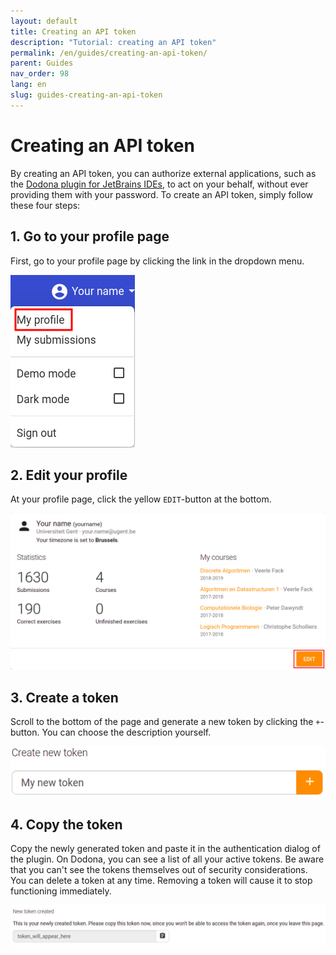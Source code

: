 ```yaml
---
layout: default
title: Creating an API token
description: "Tutorial: creating an API token"
permalink: /en/guides/creating-an-api-token/
parent: Guides
nav_order: 98
lang: en
slug: guides-creating-an-api-token
---
```


# Creating an API token

By creating an API token, you can authorize external applications, such as the [Dodona plugin for JetBrains IDEs](https://plugins.jetbrains.com/plugin/11166-dodona), to act on your behalf, without ever providing them with your password. To create an API token, simply follow these four steps:

## 1. Go to your profile page

First, go to your profile page by clicking the link in the dropdown menu.

![My Profile](my-profile.png)

## 2. Edit your profile

At your profile page, click the yellow `EDIT`-button at the bottom.

![Edit your profile](edit.png)

## 3. Create a token

Scroll to the bottom of the page and generate a new token by clicking the `+`-button. You can choose the description yourself.

![Create a token](create-new-token.png)

## 4. Copy the token

Copy the newly generated token and paste it in the authentication dialog of the plugin. On Dodona, you can see a list of all your active tokens. Be aware that you can't see the tokens themselves out of security considerations. You can delete a token at any time. Removing a token will cause it to stop functioning immediately.

![Token generated](token-generated.png)
